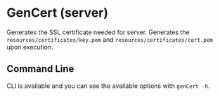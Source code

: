 # GenCert (server)

Generates the SSL certificate needed for server. Generates the `resources/certificates/key.pem`
and `resources/certificates/cert.pem` upon execution.

## Command Line

CLI is available and you can see the available options with
`genCert -h`.